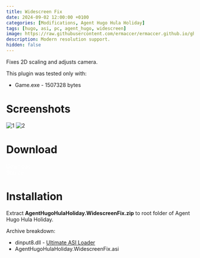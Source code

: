 ```yaml
---
title: Widescreen Fix
date: 2024-09-02 12:00:00 +0100
categories: [Modifications, Agent Hugo Hula Holiday]
tags: [hugo, asi, pc, agent_hugo, widescreen]   
image: https://raw.githubusercontent.com/ermaccer/ermaccer.github.io/gh-pages/assets/mods/wsfix/aghu/1.jpg
description: Modern resolution support.
hidden: false
---
```


Fixes 2D scaling and adjusts camera. 

<div class="alert bg-dark">
    This plugin was tested only with:
    <ul>
    <li>Game.exe - 1507328 bytes</li>
    </ul>
</div>


# Screenshots
<img class="img-fluid mx-auto" alt="1" src="{% link assets/mods/wsfix/aghu/1.jpg %}">
<img class="img-fluid mx-auto" alt="2" src="{% link assets/mods/wsfix/aghu/2.jpg %}">


# Download

<a class="btn btn-block btn-dark bg-dark text-gray btn-lg" style="color: white;" href="https://github.com/ermaccer/AgentHugoHulaHoliday.WidescreenFix/releases/latest/download/AgentHugoHulaHoliday.WidescreenFix.zip" role="button">
<i class="fas fa-download"></i>
Download
</a>
<br>
<a class="btn btn-block btn-dark bg-dark text-gray btn-lg" style="color: white;" href="https://github.com/ermaccer/AgentHugoHulaHoliday.WidescreenFix/" role="button">
<i class="fab fa-github"></i>
Source
</a>


# Installation 

Extract **AgentHugoHulaHoliday.WidescreenFix.zip** to root folder of Agent Hugo Hula Holiday.

Archive breakdown:

 - dinput8.dll - [Ultimate ASI Loader](https://github.com/ThirteenAG/Ultimate-ASI-Loader/)
 - AgentHugoHulaHoliday.WidescreenFix.asi
